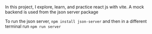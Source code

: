 In this project, I explore, learn, and practice react js with vite. 
A mock backend is used from the json server package

To run the json server, 
`npm install json-server` and then in a different terminal run `npm run server`